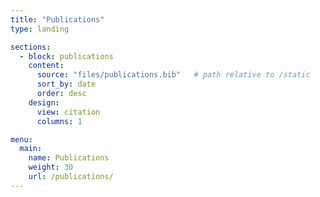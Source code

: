 ```yaml
---
title: "Publications"
type: landing

sections:
  - block: publications
    content:
      source: "files/publications.bib"   # path relative to /static
      sort_by: date
      order: desc
    design:
      view: citation
      columns: 1

menu:
  main:
    name: Publications
    weight: 30
    url: /publications/
---
```

